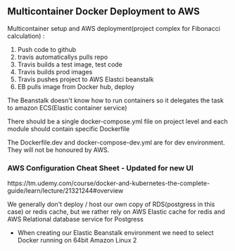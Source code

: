 <h2> Multicontainer Docker Deployment to AWS </h2>
Multicontainer setup and AWS deployment(project complex for Fibonacci calculation) :

1. Push code to github
2. travis automaticallys pulls repo
3. Travis builds a test image, test code
4. Travis builds prod images
5. Travis pushes project to AWS Elastci beanstalk
6. EB pulls image from Docker hub, deploy

The Beanstalk doesn't know how to run containers so it delegates the task to amazon ECS(Elastic container service)

There should be a  single docker-compose.yml file on project level and each module should contain specific Dockerfile

The Dockerfile.dev and docker-compose-dev.yml are for dev environment. They will not be honoured by AWS.

<h3>AWS Configuration Cheat Sheet - Updated for new UI</h3>
https://tm.udemy.com/course/docker-and-kubernetes-the-complete-guide/learn/lecture/21321244#overview

We generally don't deploy / host our own copy of RDS(postgress in this case) or redis cache, but we rather rely on AWS Elastic cache for redis and AWS Relational database service for Postgress

* When creating our Elastic Beanstalk environment we need to select Docker running on 64bit Amazon Linux 2

